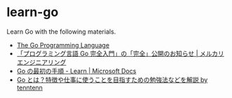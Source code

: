 # learn-go

Learn Go with the following materials.

- [The Go Programming Language](https://golang.org/)
- [「プログラミング言語 Go 完全入門」の「完全」公開のお知らせ \| メルカリエンジニアリング](https://engineering.mercari.com/blog/entry/goforbeginners/)
- [Go の最初の手順 \- Learn \| Microsoft Docs](https://docs.microsoft.com/ja-jp/learn/paths/go-first-steps/)
- [Go とは？特徴や仕事に使うことを目指すための勉強法などを解説 by tenntenn](https://freelance.levtech.jp/guide/detail/1424/)
